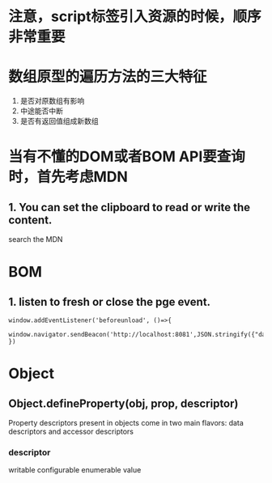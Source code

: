 <!--
 * @Author: Lmmqxyx
 * @Date: 2022-02-10 13:47:27
 * @LastEditors: Please set LastEditors
 * @LastEditTime: 2022-05-16 14:12:52
 * @FilePath: \Learning_Note\JS.md
 * @Description: 
-->
# 注意，script标签引入资源的时候，顺序非常重要

# 数组原型的遍历方法的三大特征
1. 是否对原数组有影响
2. 中途能否中断
3. 是否有返回值组成新数组

# 当有不懂的DOM或者BOM API要查询时，首先考虑MDN
## 1. You can set the clipboard to read or write the content.
search the MDN

# BOM
## 1. listen to fresh or close the pge event.
```
window.addEventListener('beforeunload', ()=>{
    window.navigator.sendBeacon('http://localhost:8081',JSON.stringify({"data":'bye!'}))
})
```

# Object
## Object.defineProperty(obj, prop, descriptor)
Property descriptors present in objects come in two main flavors:
data descriptors and accessor descriptors

### descriptor
writable
configurable
enumerable
value
